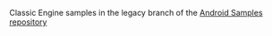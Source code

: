 Classic Engine samples in the legacy branch of the [Android Samples repository](https://github.com/okta/samples-android/tree/legacy-samples)
